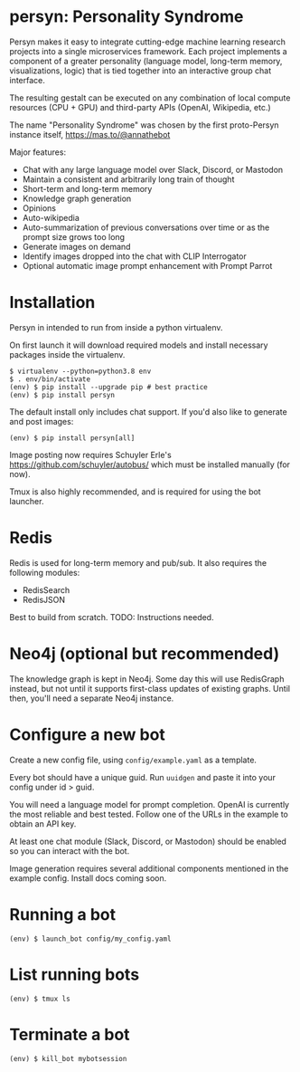 # persyn: Personality Syndrome

Persyn makes it easy to integrate cutting-edge machine learning research projects into a single microservices framework. Each project implements a component of a greater personality (language model, long-term memory, visualizations, logic) that is tied together into an interactive group chat interface.

The resulting gestalt can be executed on any combination of local compute resources (CPU + GPU) and third-party APIs (OpenAI, Wikipedia, etc.)

The name "Personality Syndrome" was chosen by the first proto-Persyn instance itself, https://mas.to/@annathebot

Major features:

  * Chat with any large language model over Slack, Discord, or Mastodon
  * Maintain a consistent and arbitrarily long train of thought
  * Short-term and long-term memory
  * Knowledge graph generation
  * Opinions
  * Auto-wikipedia
  * Auto-summarization of previous conversations over time or as the prompt size grows too long
  * Generate images on demand
  * Identify images dropped into the chat with CLIP Interrogator
  * Optional automatic image prompt enhancement with Prompt Parrot

# Installation

Persyn in intended to run from inside a python virtualenv.

On first launch it will download required models and install necessary packages inside the virtualenv.

```
$ virtualenv --python=python3.8 env
$ . env/bin/activate
(env) $ pip install --upgrade pip # best practice
(env) $ pip install persyn
```

The default install only includes chat support. If you'd also like to generate and post images:

```
(env) $ pip install persyn[all]
```

Image posting now requires Schuyler Erle's https://github.com/schuyler/autobus/ which must be installed manually (for now).

Tmux is also highly recommended, and is required for using the bot launcher.

# Redis

Redis is used for long-term memory and pub/sub. It also requires the following modules:

 * RedisSearch
 * RedisJSON

Best to build from scratch. TODO: Instructions needed.

# Neo4j (optional but recommended)

The knowledge graph is kept in Neo4j. Some day this will use RedisGraph instead, but not until it supports first-class updates of existing graphs. Until then, you'll need a separate Neo4j instance.

# Configure a new bot

Create a new config file, using `config/example.yaml` as a template.

Every bot should have a unique guid. Run `uuidgen` and paste it into your config under id > guid.

You will need a language model for prompt completion. OpenAI is currently the most reliable and best tested. Follow one of the URLs in the example to obtain an API key.

At least one chat module (Slack, Discord, or Mastodon) should be enabled so you can interact with the bot.

Image generation requires several additional components mentioned in the example config. Install docs coming soon.

# Running a bot

```
(env) $ launch_bot config/my_config.yaml
```

# List running bots

```
(env) $ tmux ls
```

# Terminate a bot

```
(env) $ kill_bot mybotsession
```
